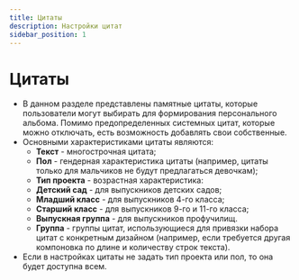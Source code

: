 ```yaml
---
title: Цитаты
description: Настройки цитат
sidebar_position: 1
---
```


# Цитаты
* В данном разделе представлены памятные цитаты, которые пользователи могут выбирать для формирования персонального альбома. Помимо предопределенных системных цитат, которые можно отключать, есть возможность добавлять свои собственные.
* Основными характеристиками цитаты являются:
    + __Текст__ - многострочная цитата;
    + __Пол__ - гендерная характеристика цитаты (например, цитаты только для мальчиков не будут предлагаться девочкам);
    + __Тип проекта__ - возрастная характеристика:
    + __Детский сад__ - для выпускников детских садов;
    + __Младший класс__ - для выпускников 4-го класса;
    + __Старший класс__ - для выпускников 9-го и 11-го класса;
    + __Выпускная группа__ - для выпускников профучилищ. 
    + __Группа__ - группы цитат, использующиеся для привязки набора цитат с конкретным дизайном (например, если требуется другая компоновка по длине и количеству строк текста).
* Если в настройках цитаты не задать тип проекта или пол, то она будет доступна всем.